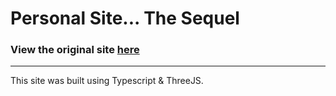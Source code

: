# Personal Site... The Sequel
### View the original site [here](https://github.com/charlesabarnes/personal-site)
---
This site was built using Typescript & ThreeJS.


